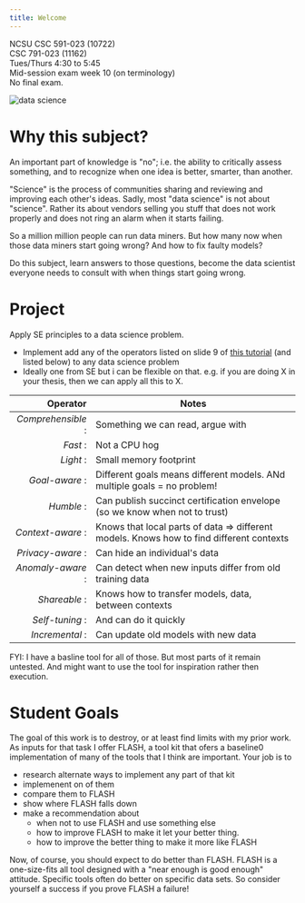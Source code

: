 ```yaml
---
title: Welcome
---
```



NCSU CSC 591-023 (10722)  
CSC 791-023 (11162)  
Tues/Thurs 4:30 to 5:45  
Mid-session exam week 10 (on terminology)    
No final exam.

![data science](https://github.com/txt/fss16/raw/master/img/science.png)


# Why this subject?

An important part of knowledge  is "no"; i.e. the ability to critically assess something, and to recognize when one idea  is better, smarter, than another.

"Science" is the process of communities sharing and reviewing and improving each other's ideas. Sadly, most "data science" is not about "science". Rather its about vendors selling you stuff that does not work properly and does not
ring an alarm when it starts failing.

So a million million people can run data miners. But how many  now when those data miners start going wrong? And how to fix faulty models?

Do this subject, learn answers to those questions, become the data scientist everyone needs to consult with  when things start going wrong.


 

# Project

Apply SE principles to a data science problem. 

- Implement add any of the operators listed on slide 9 of [this tutorial](http://tiny.cc/timm) (and listed below) to any 
  data science problem 
- Ideally one from SE but i can be flexible on that. e.g. if you are doing X in your thesis, then we can apply all this to X.


  
|Operator | Notes|
|------:|--------|
|_Comprehensible_ :|  Something we can read, argue with|
|_Fast_ :|  Not a CPU hog|
|_Light_ :| Small memory footprint |
|_Goal-aware_ :| Different goals means different models. ANd multiple goals = no problem!|
|_Humble_ :|  Can publish succinct certification envelope (so we know when not to trust)|
|_Context-aware_ :|  Knows that local parts of data ⇒ different models. Knows how to find different contexts|
|_Privacy-aware_ :|  Can hide an individual's data|
|_Anomaly-aware_ :|  Can detect when new inputs differ from old training data|
|_Shareable_ :|  Knows how to transfer models, data, between contexts|
|_Self-tuning_ :|  And can do it quickly|
|_Incremental_ :|  Can update old models with new data|

FYI: I have a basline tool for all of those. But most parts of it remain untested. And might want to use
         the tool for inspiration rather then execution.
 

# Student Goals

The goal of this work is to destroy, or at least
find limits with my prior work. As inputs for that task
I offer FLASH, a tool kit that ofers a baseline0 implementation
of many of the tools that I think are important. 
Your job is to 

- research alternate ways to implement any part of that  kit
- implemenent on of them
- compare them to FLASH
- show where FLASH falls down
- make a recommendation about 
   - when not to use FLASH and use something else
   - how to improve FLASH to make it let your better thing.
   - how to improve the better thing to make it more like FLASH

Now, of course, you should expect to do better than FLASH. FLASH
is a one-size-fits all tool designed with a "near enough is good
enough" attitude. Specific tools often do better
on specific data sets.  So consider yourself a success if
you prove FLASH a failure!
